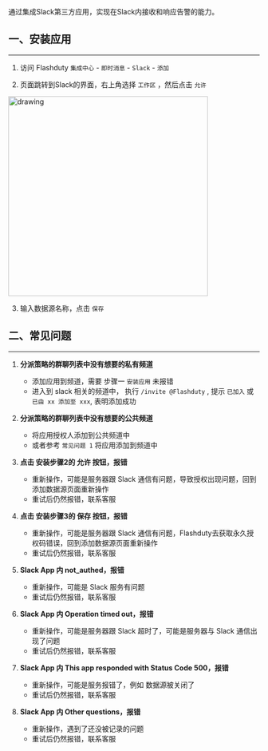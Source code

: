 通过集成Slack第三方应用，实现在Slack内接收和响应告警的能力。

## 一、安装应用
---

1. 访问 Flashduty `集成中心` - `即时消息` - `Slack` - `添加`

2. 页面跳转到Slack的界面，右上角选择 `工作区` ，然后点击 `允许`

<img src="https://download.flashcat.cloud/flashduty/integration/slack/slack_app_options.png" alt="drawing" width="400"/>

3. 输入数据源名称，点击 `保存`


## 二、常见问题
---

1. **分派策略的群聊列表中没有想要的私有频道**
   - 添加应用到频道，需要 步骤一 `安装应用` 未报错
   - 进入到 slack 相关的频道中， 执行 `/invite @Flashduty` , 提示 `已加入` 或 `已由 xx 添加至 xxx`, 表明添加成功

2. **分派策略的群聊列表中没有想要的公共频道**
   - 将应用授权人添加到公共频道中
   - 或者参考 `常见问题 1` 将应用添加到频道中

3. **点击 安装步骤2的 允许 按钮，报错**
   - 重新操作，可能是服务器跟 Slack 通信有问题，导致授权出现问题，回到添加数据源页面重新操作
   - 重试后仍然报错，联系客服

4. **点击 安装步骤3的 保存 按钮，报错**
   - 重新操作，可能是服务器跟 Slack 通信有问题，Flashduty去获取永久授权码错误，回到添加数据源页面重新操作
   - 重试后仍然报错，联系客服

5. **Slack App 内 not_authed，报错**
   - 重新操作，可能是 Slack 服务有问题
   - 重试后仍然报错，联系客服

6. **Slack App 内 Operation timed out，报错**
   - 重新操作，可能是服务器跟 Slack 超时了，可能是服务器与 Slack 通信出现了问题
   - 重试后仍然报错，联系客服

7. **Slack App 内 This app responded with Status Code 500，报错**
   - 重新操作，可能是服务报错了，例如 数据源被关闭了
   - 重试后仍然报错，联系客服

8. **Slack App 内 Other questions，报错**
   - 重新操作，遇到了还没被记录的问题
   - 重试后仍然报错，联系客服